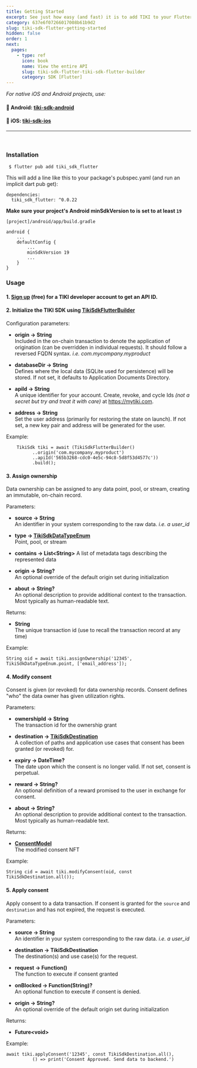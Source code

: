 ```yaml
---
title: Getting Started
excerpt: See just how easy (and fast) it is to add TIKI to your Flutter app —drop in a data exchange to increase user opt-ins and lower risk.
category: 637e6f07266017008b61b9d2
slug: tiki-sdk-flutter-getting-started
hidden: false
order: 1
next:
  pages:
    - type: ref
      icon: book
      name: View the entire API
      slug: tiki-sdk-flutter-tiki-sdk-flutter-builder
      category: SDK [Flutter]
---
```


_For native iOS and Android projects, use:_

#### 🤖 Android: [tiki-sdk-android](tiki-sdk-android-getting-started)
#### 🍎 iOS: [tiki-sdk-ios](tiki-sdk-ios-getting-started)

---
&nbsp;

### Installation

```
 $ flutter pub add tiki_sdk_flutter
```
This will add a line like this to your package's pubspec.yaml (and run an implicit dart pub get):
```
dependencies:
  tiki_sdk_flutter: ^0.0.22
```

**Make sure your project's Android minSdkVersion to is set to at least `19`**  

`[project]/android/app/build.gradle`

```
android {
    ...
    defaultConfig {
        ...
        minSdkVersion 19
        ...
    }
}
```

### Usage

#### 1. [Sign up](https://console.mytiki.com) (free) for a TIKI developer account to get an API ID.

#### 2. Initialize the TIKI SDK using [TikiSdkFlutterBuilder](tiki-sdk-dart-tiki-sdk-flutter-builder)

Configuration parameters:
- **origin &#8594; String**  
Included in the on-chain transaction to denote the application of origination (can be overridden in individual requests). It should follow a reversed FQDN syntax. _i.e. com.mycompany.myproduct_


- **databaseDir &#8594; String**  
Defines where the local data (SQLite used for persistence) will be stored. If not set, it defaults to Application Documents Directory.


- **apiId &#8594; String**   
A unique identifier for your account. Create, revoke, and cycle Ids _(not a secret but try and treat it with care)_ at https://mytiki.com.


- **address &#8594; String**   
Set the user address (primarily for restoring the state on launch). If not set, a new key pair and address will be generated for the user.


Example:

```
    TikiSdk tiki = await (TikiSdkFlutterBuilder()
          ..origin('com.mycompany.myproduct')
          ..apiId('565b3268-cdc0-4e5c-94c8-5d8f53d4577c'))
          .build();
```

#### 3. Assign ownership
Data ownership can be assigned to any data point, pool, or stream, creating an immutable, on-chain record.

Parameters:
- **source &#8594; String**  
An identifier in your system corresponding to the raw data. _i.e. a user_id_


- **type &#8594; [TikiSdkDataTypeEnum](tiki-sdk-dart-tiki-sdk-data-type-enum)**  
Point, pool, or stream


- **contains &#8594; List&lt;String>**
A list of metadata tags describing the represented data


- **origin &#8594; String?**  
An optional override of the default origin set during initialization


- **about &#8594; String?**  
An optional description to provide additional context to the transaction. Most typically as human-readable text.

Returns:
- **String**  
The unique transaction id (use to recall the transaction record at any time)

Example:

```
String oid = await tiki.assignOwnership('12345', TikiSdkDataTypeEnum.point, ['email_address']);
```

#### 4. Modify consent
Consent is given (or revoked) for data ownership records. Consent defines "who" the data owner has given utilization rights.

Parameters:
- **ownershipId &#8594; String**  
The transaction id for the ownership grant


- **destination &#8594; [TikiSdkDestination](tiki-sdk-dart-tiki-sdk-destination)**  
A collection of paths and application use cases that consent has been granted (or revoked) for.


- **expiry &#8594; DateTime?**  
The date upon which the consent is no longer valid. If not set, consent is perpetual.


- **reward &#8594; String?**  
An optional definition of a reward promised to the user in exchange for consent.


- **about &#8594; String?**  
An optional description to provide additional context to the transaction. Most typically as human-readable text.

Returns:
- **[ConsentModel](tiki-sdk-dart-consent-model)**  
The modified consent NFT

Example:
```
String cid = await tiki.modifyConsent(oid, const TikiSdkDestination.all());
```

#### 5. Apply consent
Apply consent to a data transaction. If consent is granted for the `source` and `destination` and has not expired, the request is executed.

Parameters:
- **source &#8594; String**  
An identifier in your system corresponding to the raw data. _i.e. a user_id_


- **destination &#8594; TikiSdkDestination**  
The destination(s) and use case(s) for the request.


- **request &#8594; Function()**  
The function to execute if consent granted


- **onBlocked &#8594; Function(String)?**  
An optional function to execute if consent is denied.


- **origin &#8594; String?**  
An optional override of the default origin set during initialization

Returns:
- **Future&lt;void>**

Example:
```
await tiki.applyConsent('12345', const TikiSdkDestination.all(),
          () => print('Consent Approved. Send data to backend.')
```